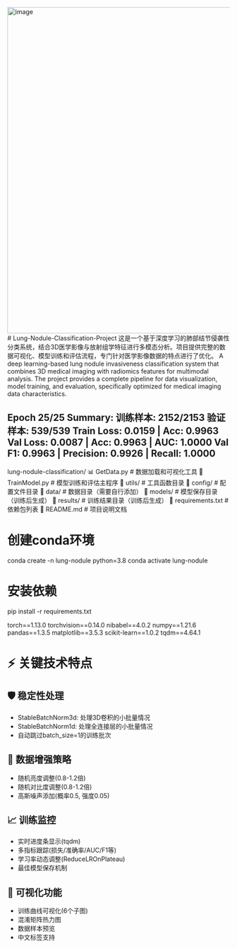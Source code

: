 <img width="1131" height="738" alt="image" src="https://github.com/user-attachments/assets/766e3bb0-18d8-4cf2-b00c-af174abb744a" /># Lung-Nodule-Classification-Project
这是一个基于深度学习的肺部结节侵袭性分类系统，结合3D医学影像与放射组学特征进行多模态分析。项目提供完整的数据可视化、模型训练和评估流程，专门针对医学影像数据的特点进行了优化。
A deep learning-based lung nodule invasiveness classification system that combines 3D medical imaging with radiomics features for multimodal analysis. The project provides a complete pipeline for data visualization, model training, and evaluation, specifically optimized for medical imaging data characteristics.


Epoch 25/25 Summary:
训练样本: 2152/2153
验证样本: 539/539
Train Loss: 0.0159 | Acc: 0.9963
Val Loss: 0.0087 | Acc: 0.9963 | AUC: 1.0000
Val F1: 0.9963 | Precision: 0.9926 | Recall: 1.0000
--------------------------------------------------



lung-nodule-classification/
📊 GetData.py              # 数据加载和可视化工具
🤖 TrainModel.py           # 模型训练和评估主程序
📁 utils/                  # 工具函数目录
📁 config/                 # 配置文件目录
📁 data/                   # 数据目录（需要自行添加）
📁 models/                 # 模型保存目录（训练后生成）
📁 results/                # 训练结果目录（训练后生成）
📄 requirements.txt        # 依赖包列表
📄 README.md              # 项目说明文档

# 创建conda环境
conda create -n lung-nodule python=3.8
conda activate lung-nodule

# 安装依赖
pip install -r requirements.txt

torch==1.13.0
torchvision==0.14.0
nibabel==4.0.2
numpy==1.21.6
pandas==1.3.5
matplotlib==3.5.3
scikit-learn==1.0.2
tqdm==4.64.1







# ⚡ 关键技术特点
## 🛡️ 稳定性处理
- StableBatchNorm3d: 处理3D卷积的小批量情况
- StableBatchNorm1d: 处理全连接层的小批量情况
- 自动跳过batch_size=1的训练批次

## 🔧 数据增强策略
- 随机亮度调整(0.8-1.2倍)
- 随机对比度调整(0.8-1.2倍)  
- 高斯噪声添加(概率0.5, 强度0.05)

## 📈 训练监控
- 实时进度条显示(tqdm)
- 多指标跟踪(损失/准确率/AUC/F1等)
- 学习率动态调整(ReduceLROnPlateau)
- 最佳模型保存机制

## 🎨 可视化功能
- 训练曲线可视化(6个子图)
- 混淆矩阵热力图
- 数据样本预览
- 中文标签支持
